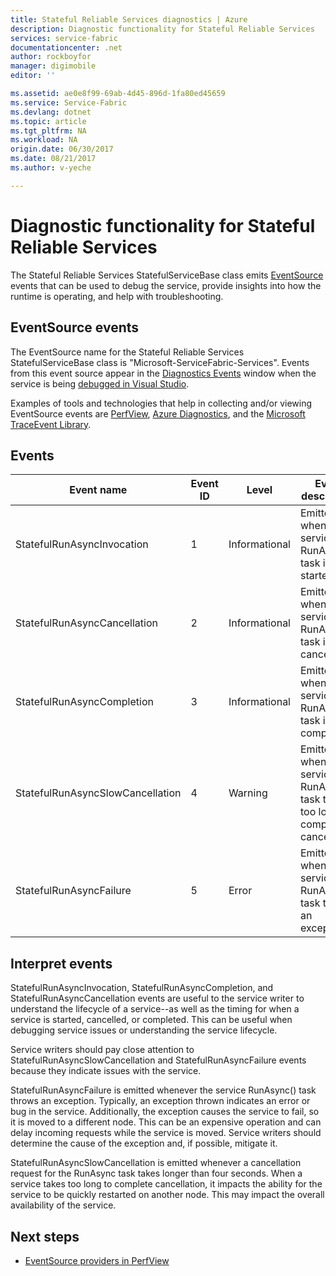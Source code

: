 ```yaml
---
title: Stateful Reliable Services diagnostics | Azure
description: Diagnostic functionality for Stateful Reliable Services
services: service-fabric
documentationcenter: .net
author: rockboyfor
manager: digimobile
editor: ''

ms.assetid: ae0e8f99-69ab-4d45-896d-1fa80ed45659
ms.service: Service-Fabric
ms.devlang: dotnet
ms.topic: article
ms.tgt_pltfrm: NA
ms.workload: NA
origin.date: 06/30/2017
ms.date: 08/21/2017
ms.author: v-yeche

---
```


# Diagnostic functionality for Stateful Reliable Services
The Stateful Reliable Services StatefulServiceBase class emits [EventSource](https://msdn.microsoft.com/library/system.diagnostics.tracing.eventsource.aspx) events that can be used to debug the service, provide insights into how the runtime is operating, and help with troubleshooting.

## EventSource events
The EventSource name for the Stateful Reliable Services StatefulServiceBase class is "Microsoft-ServiceFabric-Services". Events from this event source appear in the
[Diagnostics Events](service-fabric-diagnostics-how-to-monitor-and-diagnose-services-locally.md#view-service-fabric-system-events-in-visual-studio) window when the service is being [debugged in Visual Studio](service-fabric-debugging-your-application.md).

Examples of tools and technologies that help in collecting and/or viewing EventSource events are [PerfView](http://www.microsoft.com/download/details.aspx?id=28567),
[Azure Diagnostics](../cloud-services/cloud-services-dotnet-diagnostics.md), and the
[Microsoft TraceEvent Library](http://www.nuget.org/packages/Microsoft.Diagnostics.Tracing.TraceEvent).

## Events

| Event name | Event ID | Level | Event description |
| --- | --- | --- | --- |
| StatefulRunAsyncInvocation |1 |Informational |Emitted when service RunAsync task is started |
| StatefulRunAsyncCancellation |2 |Informational |Emitted when service RunAsync task is cancelled |
| StatefulRunAsyncCompletion |3 |Informational |Emitted when service RunAsync task is completed |
| StatefulRunAsyncSlowCancellation |4 |Warning |Emitted when service RunAsync task takes too long to complete cancellation |
| StatefulRunAsyncFailure |5 |Error |Emitted when service RunAsync task throws an exception |

## Interpret events

StatefulRunAsyncInvocation, StatefulRunAsyncCompletion, and StatefulRunAsyncCancellation events are useful to the service writer to understand the lifecycle of a service--as well as the timing for when a service is started, cancelled, or completed. This can be useful when debugging service issues or understanding the service lifecycle.

Service writers should pay close attention
to StatefulRunAsyncSlowCancellation and StatefulRunAsyncFailure events because they indicate issues with the service.

StatefulRunAsyncFailure is emitted whenever
the service RunAsync() task throws an exception. Typically, an exception thrown indicates an error or bug in the service. Additionally, the exception causes the service to fail, so it is moved to a different node. This can be an expensive operation and can delay incoming requests while the service is moved. Service writers should determine the cause of the exception and, if possible, mitigate it.

StatefulRunAsyncSlowCancellation is emitted whenever a cancellation request for the RunAsync task takes longer than four seconds. When a service takes too long to complete cancellation, it impacts
the ability for the service to be quickly restarted on another node. This may impact the overall availability of the service.

## Next steps
* [EventSource providers in PerfView](https://blogs.msdn.microsoft.com/vancem/2012/07/09/introduction-tutorial-logging-etw-events-in-c-system-diagnostics-tracing-eventsource/)

<!--Update_Description: update meta properties-->
